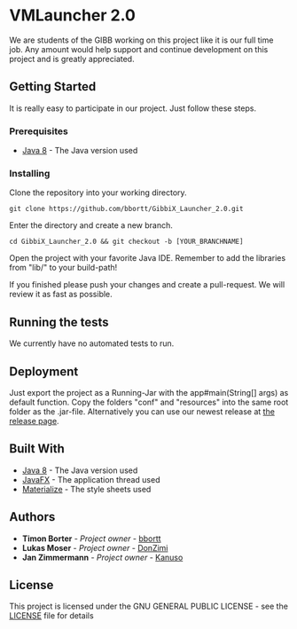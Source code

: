 # VMLauncher 2.0

We are students of the GIBB working on this project like it is our full time job. Any amount would help support and continue development on this project and is greatly appreciated.

## Getting Started

It is really easy to participate in our project. Just follow these steps.

### Prerequisites

* [Java 8](http://www.oracle.com/technetwork/java/javase/downloads/jdk8-downloads-2133151.html) - The Java version used

### Installing

Clone the repository into your working directory.

```
git clone https://github.com/bbortt/GibbiX_Launcher_2.0.git
```

Enter the directory and create a new branch.

```
cd GibbiX_Launcher_2.0 && git checkout -b [YOUR_BRANCHNAME]
```

Open the project with your favorite Java IDE. Remember to add the libraries from "lib/" to your build-path!

If you finished please push your changes and create a pull-request. We will review it as fast as possible.

## Running the tests

We currently have no automated tests to run.

## Deployment

Just export the project as a Running-Jar with the app#main(String[] args) as default function. Copy the folders "conf" and "resources" into the same root folder as the .jar-file.
Alternatively you can use our newest release at [the release page](https://github.com/bbortt/GibbiX_Launcher_2.0/releases).

## Built With

* [Java 8](http://www.oracle.com/technetwork/java/javase/downloads/jdk8-downloads-2133151.html) - The Java version used
* [JavaFX](http://docs.oracle.com/javase/8/javase-clienttechnologies.htm) - The application thread used
* [Materialize](http://materializecss.com/) - The style sheets used

## Authors

* **Timon Borter** - *Project owner* - [bbortt](https://github.com/bbortt)
* **Lukas Moser** - *Project owner* - [DonZimi](https://github.com/DonZimi)
* **Jan Zimmermann** - *Project owner* - [Kanuso](https://github.com/Kanuso)

## License

This project is licensed under the GNU GENERAL PUBLIC LICENSE - see the [LICENSE](LICENSE) file for details